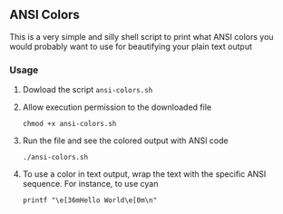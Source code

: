 ## ANSI Colors
This is a very simple and silly shell script to print what ANSI colors you would probably want to use for beautifying your plain text output


### Usage
1. Dowload the script `ansi-colors.sh`

1. Allow execution permission to the downloaded file
    ```
    chmod +x ansi-colors.sh
    ```

1. Run the file and see the colored output with ANSI code
    ```
    ./ansi-colors.sh
    ```

1. To use a color in text output, wrap the text with the specific ANSI sequence. For instance, to use cyan
    ```shell
    printf "\e[36mHello World\e[0m\n"
    ```

